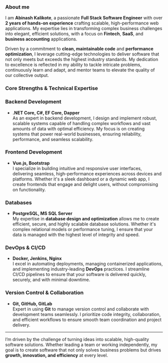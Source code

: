 ### **About me**

I am **Abinash Kalikote**, a passionate **Full Stack Software Engineer** with over **2 years of hands-on experience** crafting scalable, high-performance web applications. My expertise lies in transforming complex business challenges into elegant, efficient solutions, with a focus on **Fintech**, **SaaS**, and **business accounting** applications.

Driven by a commitment to **clean, maintainable code** and **performance optimization**, I leverage cutting-edge technologies to deliver software that not only meets but exceeds the highest industry standards. My dedication to excellence is reflected in my ability to tackle intricate problems, continuously learn and adapt, and mentor teams to elevate the quality of our collective output.

### **Core Strengths & Technical Expertise**

### **Backend Development**

- **.NET Core, C#, EF Core, Dapper**  
  As an expert in backend development, I design and implement robust, scalable systems capable of handling complex workflows and vast amounts of data with optimal efficiency. My focus is on creating systems that power real-world businesses, ensuring reliability, performance, and seamless scalability.

### **Frontend Development**

- **Vue.js, Bootstrap**  
  I specialize in building intuitive and responsive user interfaces, delivering seamless, high-performance experiences across devices and platforms. Whether it's a sleek dashboard or a dynamic web app, I create frontends that engage and delight users, without compromising on functionality.

### **Databases**

- **PostgreSQL, MS SQL Server**  
  My expertise in **database design and optimization** allows me to create efficient, secure, and highly scalable database solutions. Whether it's complex relational models or performance tuning, I ensure that your data is managed with the highest level of integrity and speed.

### **DevOps & CI/CD**

- **Docker, Jenkins, Nginx**  
  I excel in automating deployments, managing containerized applications, and implementing industry-leading **DevOps** practices. I streamline CI/CD pipelines to ensure that your software is delivered quickly, securely, and with minimal downtime.

### **Version Control & Collaboration**

- **Git, GitHub, GitLab**  
  Expert in using **Git** to manage version control and collaborate with development teams seamlessly. I prioritize code integrity, collaboration, and efficient workflows to ensure smooth team coordination and project delivery.

---

I’m driven by the challenge of turning ideas into scalable, high-quality software solutions. Whether leading a team or working independently, my goal is to create software that not only solves business problems but drives **growth, innovation, and efficiency** at every level.

